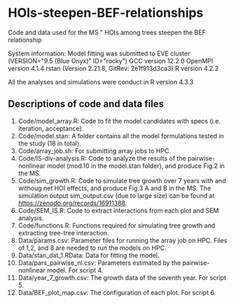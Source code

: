 # HOIs-steepen-BEF-relationships
Code and data used for the MS " HOIs among trees steepen the BEF relationship

System information:
Model fitting was submitted to EVE cluster (VERSION="9.5 (Blue Onyx)" ID="rocky")
GCC version 12.2.0 
OpenMPI version 4.1.4
rstan (Version 2.21.8, GitRev: 2e1f913d3ca3)
R version 4.2.2

All the analyses and simulations were conduct in
R version 4.3.3

## Descriptions of code and data files
1. Code/model_array.R: Code to fit the model candidates with specs (i.e. iteration, acceptance).
2. Code/model.stan: A folder contains all the model formulations tested in the study (18 in total).
3. Code/array_job.sh: For submitting array jobs to HPC
4. Code/IS-div-analysis.R: Code to analyze the results of the pairwise-nonlinear model (mod.10 in the model.stan folder), and produce Fig.2 in the MS. 
5. Code/sim_growth.R: Code to simulate tree growth over 7 years with and withoug net HOI effects, and produce Fig.3 A and B in the MS. The simulation output sim_output.csv (due to large size) can be found at https://zenodo.org/records/16911388.
6. Code/SEM_IS.R: Code to extract interactions from each plot and SEM analysis.
7. Code/functions.R: Functions required for simulating tree growth and extracting tree-tree interaction.
8. Data/params.csv: Parameter files for running the array job on HPC. Files of 1,2, and 8 are needed to run the models on HPC.
9. Data/stan_dat_1.RData: Data for fitting the model.
10. Data/pars_pairwise_nl.csv: Parameters estimated by the pairwise-nonlinear model. For script 4.
11. Data/year_7_growth.csv: The growth data of the seventh year. For script 5.
12. Data/BEF_plot_map.csv: The configuration of each plot. For script 6.


